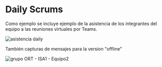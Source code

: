 # Daily Scrums

Como ejemplo se incluye ejemplo de la asistencia de los integrantes del equipo a las reuniones virtuales por Teams.

![asistencia daily](img/2024-05-03-daily-asistencia.PNG)

También capturas de mensajes para la version "offline"

![grupo ORT - ISA1 - Equipo2](img/grupo-whatsapp.PNG) 